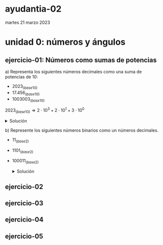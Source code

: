 # ayudantia-02

martes 21 marzo 2023

# unidad 0: números y ángulos

<!---
## qué deben saber:

- diferencia entre números naturales y reales
- noción de infinito
- qué son los sistemas numéricos
- conversión entre sistemas numéricos distintos
    - sistema decimal
    - sistema binario
    - sistema hexadecimal
- qué es son los ángulos y como se miden
- diferencia entre grados y radianes
- conversión entre grados y radianes
- ¿qué es $\pi$?  
--->

## ejercicio-01: Números como sumas de potencias

a) Representa los siguientes números decimales como una suma de potencias de 10:

- $2023_{(base10)}$
- $17.456_{(base10)}$
- $1003003_{(base10)}$

$2023_{(base10)} \Rightarrow 2 \cdot 10^3 + 2 \cdot 10^1 + 3 \cdot 10^0$

<details>
<summary>Solución</summary>

Los números que utilizamos día a día está formado por un código de diez símbolos (del 0 al 9). A esto se le llama un código numérico de base 10.

Para realizar la suma de potencias de 10 nos debemos fijar en el orden de los números de derecha a izquierda.

$2023_{(base10)} \Rightarrow 2 \cdot 10^3 + 2 \cdot 10^1 + 3 \cdot 10^0$

$17.456_{(base10)}  \Rightarrow  1 \cdot 10^1 + 7 \cdot 10^0 + 4 \cdot 10^{-1} + 5 \cdot 10^{-2} + 6 \cdot 10^{-2}$

$1003003_{(base10)} \Rightarrow 1 \cdot 10^6 + 3 \cdot 10^3 + 3 \cdot 10^0$
        
</details>
    

b) Represente los siguientes números binarios como un números decimales.

- $11_{(base2)}$
- $1101_{(base2)}$
- $100011_{(base2)}$

    <details>
        <summary>Solución</summary>

    El sistema binario ocupa solo dos dígitos (el 0 y el 1).

    Para convertir cualquier número binario a un número decimal, debemos representar el número como una suma de potencias de 2 y luego ejecutar la suma.

    Para el caso del número binario 11, la suma de potencias de dos quedaría:

    $$
    \begin{align*}
    11_{(base2)} \Rightarrow 1 \cdot 2^1 + 1 \cdot 2^0 \\ = 2 + 1 \\ = 3_{(base10)}
    \end{align*}
    $$

    $$ \therefore \ 11_{(base2)} \Rightarrow 3_{(base10)} $$

    Para el caso del número binario 1101:

    $$
    \begin{align*}
    1101_{(base2)} \Rightarrow 1 \cdot 2^3 + 1 \cdot 2^2 + 0 \cdot 2^1 + 1 \cdot 2^0 \\ = 8 + 4 + 0 + 1 \\ = 13_{(base10)}
    \end{align*}
    $$

    $$ \therefore \ 1101_{(base2)} \Rightarrow 13_{(base10)} $$

    Y para convertir el número binario 100011 a decimal:

    $$
    \begin{align*}
    100011{(base2)} \Rightarrow 1 \cdot 2^5 + 1 \cdot 2^1 + 1 \cdot 2^0 \\ = 32 + 2 + 1 \\ = 35_{(base10)}
    \end{align*}
    $$

    $$ \therefore \ 100011{(base2)} \Rightarrow 35_{(base10)} $$

    </details>






## ejercicio-02

## ejercicio-03

## ejercicio-04

## ejercicio-05


